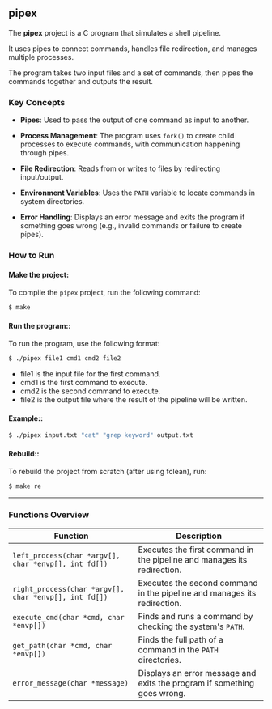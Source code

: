 ## **pipex**

The **pipex** project is a C program that simulates a shell pipeline. 

It uses pipes to connect commands, handles file redirection, and manages multiple processes. 

The program takes two input files and a set of commands, then pipes the commands together and outputs the result.


### **Key Concepts**

- **Pipes**: Used to pass the output of one command as input to another.
  
- **Process Management**: The program uses `fork()` to create child processes to execute commands, with communication happening through pipes.
  
- **File Redirection**: Reads from or writes to files by redirecting input/output.

- **Environment Variables**: Uses the `PATH` variable to locate commands in system directories.

- **Error Handling**: Displays an error message and exits the program if something goes wrong (e.g., invalid commands or failure to create pipes).

### How to Run
#### **Make the project**:
To compile the `pipex` project, run the following command:
```bash
$ make
```

#### **Run the program:**:
To run the program, use the following format:
```bash
$ ./pipex file1 cmd1 cmd2 file2
```
- file1 is the input file for the first command.
- cmd1 is the first command to execute.
- cmd2 is the second command to execute.
- file2 is the output file where the result of the pipeline will be written.

#### **Example:**:
```bash
$ ./pipex input.txt "cat" "grep keyword" output.txt
```

#### **Rebuild:**:
To rebuild the project from scratch (after using fclean), run:
```bash
$ make re
```

---

### **Functions Overview**

| **Function**                            | **Description** |
|-----------------------------------------|-----------------|
| `left_process(char *argv[], char *envp[], int fd[])` | Executes the first command in the pipeline and manages its redirection. |
| `right_process(char *argv[], char *envp[], int fd[])` | Executes the second command in the pipeline and manages its redirection. |
| `execute_cmd(char *cmd, char *envp[])`  | Finds and runs a command by checking the system's `PATH`. |
| `get_path(char *cmd, char *envp[])`     | Finds the full path of a command in the `PATH` directories. |
| `error_message(char *message)`          | Displays an error message and exits the program if something goes wrong. |
